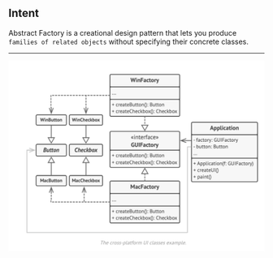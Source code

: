 ## Intent

Abstract Factory is a creational design pattern that lets you produce `families of related objects` without specifying their concrete classes.

***

![Abstract Factory Pattern UML](https://github.com/muarshad01/Java-Design-Patterns/blob/main/Diagrams/abstract_factory/abstract_factory.png)
